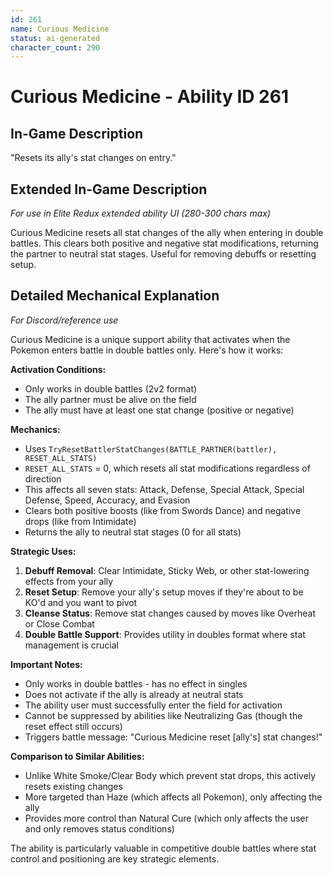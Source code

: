 ```yaml
---
id: 261
name: Curious Medicine
status: ai-generated
character_count: 290
---
```


# Curious Medicine - Ability ID 261

## In-Game Description
"Resets its ally's stat changes on entry."

## Extended In-Game Description
*For use in Elite Redux extended ability UI (280-300 chars max)*

Curious Medicine resets all stat changes of the ally when entering in double battles. This clears both positive and negative stat modifications, returning the partner to neutral stat stages. Useful for removing debuffs or resetting setup.

## Detailed Mechanical Explanation
*For Discord/reference use*

Curious Medicine is a unique support ability that activates when the Pokemon enters battle in double battles only. Here's how it works:

**Activation Conditions:**
- Only works in double battles (2v2 format)
- The ally partner must be alive on the field
- The ally must have at least one stat change (positive or negative)

**Mechanics:**
- Uses `TryResetBattlerStatChanges(BATTLE_PARTNER(battler), RESET_ALL_STATS)`
- `RESET_ALL_STATS` = 0, which resets all stat modifications regardless of direction
- This affects all seven stats: Attack, Defense, Special Attack, Special Defense, Speed, Accuracy, and Evasion
- Clears both positive boosts (like from Swords Dance) and negative drops (like from Intimidate)
- Returns the ally to neutral stat stages (0 for all stats)

**Strategic Uses:**
1. **Debuff Removal**: Clear Intimidate, Sticky Web, or other stat-lowering effects from your ally
2. **Reset Setup**: Remove your ally's setup moves if they're about to be KO'd and you want to pivot
3. **Cleanse Status**: Remove stat changes caused by moves like Overheat or Close Combat
4. **Double Battle Support**: Provides utility in doubles format where stat management is crucial

**Important Notes:**
- Only works in double battles - has no effect in singles
- Does not activate if the ally is already at neutral stats
- The ability user must successfully enter the field for activation
- Cannot be suppressed by abilities like Neutralizing Gas (though the reset effect still occurs)
- Triggers battle message: "Curious Medicine reset [ally's] stat changes!"

**Comparison to Similar Abilities:**
- Unlike White Smoke/Clear Body which prevent stat drops, this actively resets existing changes
- More targeted than Haze (which affects all Pokemon), only affecting the ally
- Provides more control than Natural Cure (which only affects the user and only removes status conditions)

The ability is particularly valuable in competitive double battles where stat control and positioning are key strategic elements.
